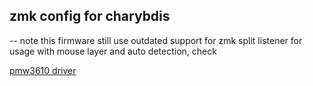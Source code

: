 ## zmk config for charybdis
-- note 
this firmware still use outdated support for zmk split listener
for usage with mouse layer and auto detection, check 

[pmw3610 driver](https://github.com/badjeff/zmk-pmw3610-driver)
